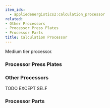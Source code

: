 ```yaml
---
item_ids:
  - appliedenergistics2:calculation_processor
related:
- Other Processors
- Processor Press Plates
- Processor Parts
title: Calculation Processor
---
```


Medium tier processor.

<RecipeFor id="appliedenergistics2:calculation_processor"/>

### Processor Press Plates

<CategoryIndex category="Processor Press Plates" />  
  
### Other Processors

TODO EXCEPT SELF

<CategoryIndex category="Other Processors" />  
  
### Processor Parts

<CategoryIndex category="Processor Parts" />
